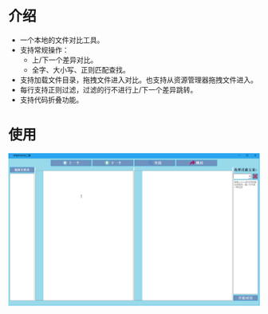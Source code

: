 # 介绍

- 一个本地的文件对比工具。
- 支持常规操作：
  - 上/下一个差异对比。
  - 全字、大小写、正则匹配查找。
- 支持加载文件目录，拖拽文件进入对比。也支持从资源管理器拖拽文件进入。
- 每行支持正则过滤，过滤的行不进行上/下一个差异跳转。
- 支持代码折叠功能。

# 使用

![201806281347](doc/201806281347.gif)